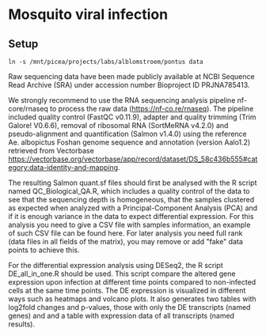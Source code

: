 # Mosquito viral infection

## Setup
```{bash}
ln -s /mnt/picea/projects/labs/alblomstroem/pontus data
```

Raw sequencing data have been made publicly available at NCBI Sequence Read Archive (SRA) under accession number Bioproject ID PRJNA785413.

We strongly recommend to use the RNA sequencing analysis pipeline nf-core/rnaseq to process the raw data (https://nf-co.re/rnaseq). The pipeline included quality control (FastQC v0.11.9), adapter and quality trimming (Trim Galore! V0.6.6), removal of ribosomal RNA (SortMeRNA v4.2.0) and pseudo-alignment and quantification (Salmon v1.4.0) using the reference Ae. albopictus Foshan genome sequence and annotation (version Aalo1.2) retrieved from Vectorbase https://vectorbase.org/vectorbase/app/record/dataset/DS_58c436b555#category:data-identity-and-mapping.

The resulting Salmon quant.sf files should first be analysed with the R script named QC_Biological_QA.R, which includes a quality control of the data to see that the sequencing depth is homogeneous, that the samples clustered as expected when analyzed with a Principal-Component Analysis (PCA) and if it is enough variance in the data to expect differential expression. For this analysis you need to give a CSV file with samples information, an example of such CSV file can be found here. For later analysis you need full rank (data files in all fields of the matrix), you may remove or add "fake" data points to achieve this.

For the differential expression analysis using DESeq2, the R script DE_all_in_one.R should be used. This script compare the altered gene expression upon infection at different time points compared to non-infected cells at the same time points. The DE expression is visualized in different ways such as heatmaps and volcano plots. It also generates two tables with log2fold changes and p-values, those with only the DE transcripts (named genes) and and a table with expression data of all transcripts (named results).
